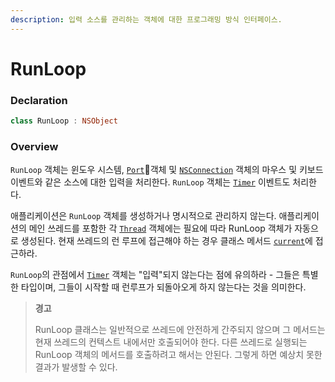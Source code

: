```yaml
---
description: 입력 소스를 관리하는 객체에 대한 프로그래밍 방식 인터페이스.
---
```


# RunLoop

### Declaration

```swift
class RunLoop : NSObject
```

### Overview

`RunLoop` 객체는 윈도우 시스템, [`Port`](https://developer.apple.com/documentation/foundation/port)객체 및 [`NSConnection`](https://developer.apple.com/documentation/foundation/nsconnection) 객체의 마우스 및 키보드 이벤트와 같은 소스에 대한 입력을 처리한다. `RunLoop` 객체는 [`Timer`](https://developer.apple.com/documentation/foundation/timer) 이벤트도 처리한다.

애플리케이션은 `RunLoop` 객체를 생성하거나 명시적으로 관리하지 않는다. 애플리케이션의 메인 쓰레드를 포함한 각 [`Thread`](https://developer.apple.com/documentation/foundation/thread) 객체에는 필요에 따라 RunLoop 객체가 자동으로 생성된다. 현재 쓰레드의 런 루프에 접근해야 하는 경우 클래스 메서드 [`current`](https://developer.apple.com/documentation/foundation/runloop/1412291-current)에 접근하라.

`RunLoop`의 관점에서 [`Timer`](https://developer.apple.com/documentation/foundation/timer) 객체는 "입력"되지 않는다는 점에 유의하라 - 그들은 특별한 타입이며, 그들이 시작할 때 런루프가 되돌아오게 하지 않는다는 것을 의미한다.

> **경고**
>
> RunLoop 클래스는 일반적으로 쓰레드에 안전하게 간주되지 않으며 그 메서드는 현재 쓰레드의 컨텍스트 내에서만 호출되어야 한다. 다른 쓰레드로 실행되는 RunLoop 객체의 메서드를 호출하려고 해서는 안된다. 그렇게 하면 예상치 못한 결과가 발생할 수 있다.



